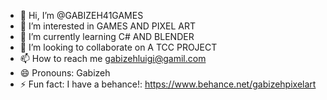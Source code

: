 - 👋 Hi, I’m @GABIZEH41GAMES
- 👀 I’m interested in GAMES AND PIXEL ART
- 🌱 I’m currently learning C# AND BLENDER
- 💞️ I’m looking to collaborate on A TCC PROJECT
- 📫 How to reach me gabizehluigi@gamil.com
- 😄 Pronouns: Gabizeh
- ⚡ Fun fact: I have a behance!: https://www.behance.net/gabizehpixelart

<!---
GABIZEH41GAMES/GABIZEH41GAMES is a ✨ special ✨ repository because its `README.md` (this file) appears on your GitHub profile.
You can click the Preview link to take a look at your changes.
--->
